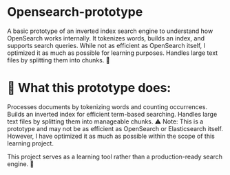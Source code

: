 # Opensearch-prototype
A basic prototype of an inverted index search engine to understand how OpenSearch works internally. It tokenizes words, builds an index, and supports search queries. While not as efficient as OpenSearch itself, I optimized it as much as possible for learning purposes. Handles large text files by splitting them into chunks. 🚀

# 🚀 What this prototype does:

Processes documents by tokenizing words and counting occurrences.
Builds an inverted index for efficient term-based searching.
Handles large text files by splitting them into manageable chunks.
⚠️ Note: This is a prototype and may not be as efficient as OpenSearch or Elasticsearch itself. However, I have optimized it as much as possible within the scope of this learning project.

This project serves as a learning tool rather than a production-ready search engine. 🚀
